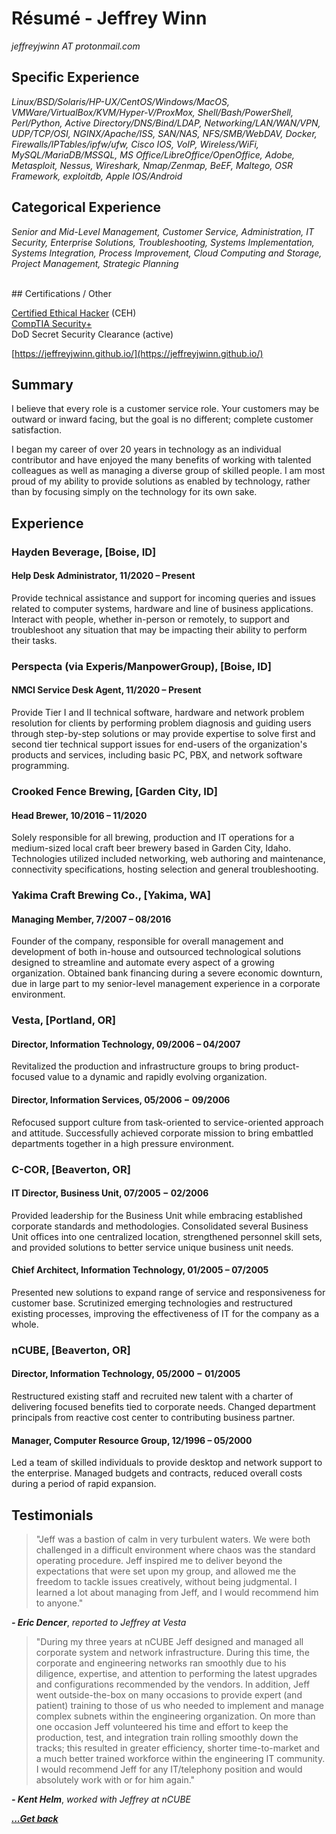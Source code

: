 # Résumé - Jeffrey Winn

*jeffreyjwinn AT protonmail.com*

## Specific Experience

*Linux/BSD/Solaris/HP-UX/CentOS/Windows/MacOS, VMWare/VirtualBox/KVM/Hyper-V/ProxMox, Shell/Bash/PowerShell, Perl/Python, Active Directory/DNS/Bind/LDAP, Networking/LAN/WAN/VPN, UDP/TCP/OSI, NGINX/Apache/ISS, SAN/NAS, NFS/SMB/WebDAV, Docker, Firewalls/IPTables/ipfw/ufw, Cisco IOS, VoIP, Wireless/WiFi, MySQL/MariaDB/MSSQL, MS Office/LibreOffice/OpenOffice, Adobe, Metasploit, Nessus, Wireshark, Nmap/Zenmap, BeEF, Maltego, OSR Framework, exploitdb, Apple IOS/Android*

## Categorical Experience

*Senior and Mid-Level Management, Customer Service, Administration, IT Security, Enterprise Solutions, Troubleshooting, Systems Implementation, Systems Integration, Process Improvement, Cloud Computing and Storage, Project Management, Strategic Planning*

<br>
## Certifications / Other

[Certified Ethical Hacker](https://en.wikipedia.org/wiki/Certified_Ethical_Hacker) (CEH)
<br>
[CompTIA Security+](https://en.wikipedia.org/wiki/CompTIA#Certifications)
<br>
DoD Secret Security Clearance (active)

[https://jeffreyjwinn.github.io/](https://jeffreyjwinn.github.io/)

## Summary

I believe that every role is a customer service role. Your customers may be outward or inward facing, but the goal is no different; complete customer satisfaction.

I began my career of over 20 years in technology as an individual contributor and have enjoyed the many benefits of working with talented colleagues as well as managing a diverse group of skilled people. I am most proud of my ability to provide solutions as enabled by technology, rather than by focusing simply on the technology for its own sake.

## Experience

### Hayden Beverage, [Boise, ID]

#### Help Desk Administrator, 11/2020 – Present

Provide technical assistance and support for incoming queries and issues related to computer systems, hardware and line of business applications.  Interact with people, whether in-person or remotely, to support and troubleshoot any situation that may be impacting their ability to perform their tasks.
### Perspecta (via Experis/ManpowerGroup), [Boise, ID]

#### NMCI Service Desk Agent, 11/2020 – Present

Provide Tier I and II technical software, hardware and network problem resolution for clients by performing problem diagnosis and guiding users through step-by-step solutions or may provide expertise to solve first and second tier technical support issues for end-users of the organization's products and services, including basic PC, PBX, and network software programming.

### Crooked Fence Brewing, [Garden City, ID]

#### Head Brewer, 10/2016 – 11/2020

Solely responsible for all brewing, production and IT operations for a medium-sized local craft beer brewery based in Garden City, Idaho. Technologies utilized included networking, web authoring and maintenance, connectivity specifications, hosting selection and general troubleshooting.

### Yakima Craft Brewing Co., [Yakima, WA]

#### Managing Member, 7/2007 – 08/2016

Founder of the company, responsible for overall management and development of both in-house and outsourced technological solutions designed to streamline and automate every aspect of a growing organization. Obtained bank financing during a severe economic downturn, due in large part to my senior-level management experience in a corporate environment.

### Vesta, [Portland, OR]

#### Director, Information Technology, 09/2006 – 04/2007

Revitalized the production and infrastructure groups to bring product-focused value to a dynamic and rapidly evolving organization.
#### Director, Information Services, 05/2006 − 09/2006

Refocused support culture from task-oriented to service-oriented approach and attitude. Successfully achieved corporate mission to bring embattled departments together in a high pressure environment.

### C-COR, [Beaverton, OR]

#### IT Director, Business Unit, 07/2005 − 02/2006

Provided leadership for the Business Unit while embracing established corporate standards and methodologies. Consolidated several Business Unit offices into one centralized location, strengthened personnel skill sets, and provided solutions to better service unique business unit needs.
#### Chief Architect, Information Technology, 01/2005 – 07/2005

Presented new solutions to expand range of service and responsiveness for customer base. Scrutinized emerging technologies and restructured existing processes, improving the effectiveness of IT for the company as a whole.

### nCUBE, [Beaverton, OR]
#### Director, Information Technology, 05/2000 − 01/2005

Restructured existing staff and recruited new talent with a charter of delivering focused benefits tied to corporate needs. Changed department principals from reactive cost center to contributing business partner.
#### Manager, Computer Resource Group, 12/1996 – 05/2000

Led a team of skilled individuals to provide desktop and network support to the enterprise. Managed budgets and contracts, reduced overall costs during a period of rapid expansion.


## Testimonials

> "Jeff was a bastion of calm in very turbulent waters. We were both challenged in a difficult environment where chaos was the standard operating procedure. Jeff inspired me to deliver beyond the expectations that were set upon my group, and allowed me the freedom to tackle issues creatively, without being judgmental. I learned a lot about managing from Jeff, and I would recommend him to anyone."
  
***- Eric Dencer***, *reported to Jeffrey at Vesta*

> "During my three years at nCUBE Jeff designed and managed all corporate system and network infrastructure. During this time, the corporate and engineering networks ran smoothly due to his diligence, expertise, and attention to performing the latest upgrades and configurations recommended by the vendors. In addition, Jeff went outside-the-box on many occasions to provide expert (and patient) training to those of us who needed to implement and manage complex subnets within the engineering organization. On more than one occasion Jeff volunteered his time and effort to keep the production, test, and integration train rolling smoothly down the tracks; this resulted in greater efficiency, shorter time-to-market and a much better trained workforce within the engineering IT community. I would recommend Jeff for any IT/telephony position and would absolutely work with or for him again."

  ***- Kent Helm***, *worked with Jeffrey at nCUBE*

[***...Get back***](../miscellaneous.html)
